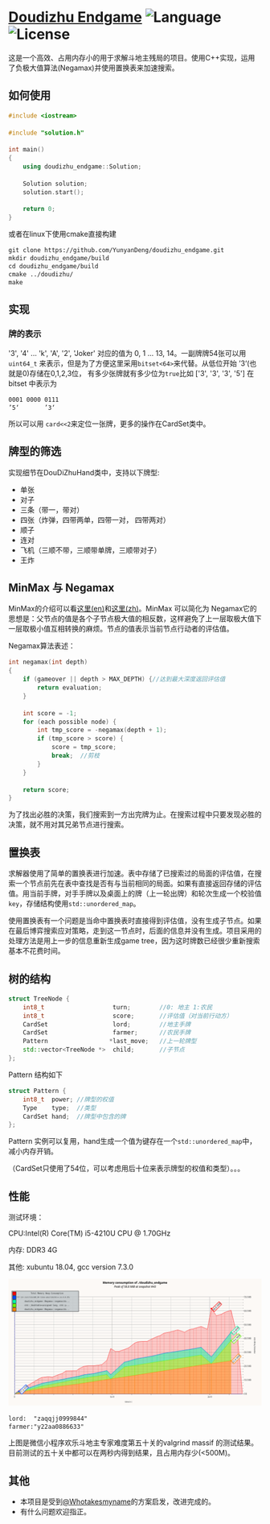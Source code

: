 # [Doudizhu Endgame](https://github.com/YunyanDeng/doudizhu_endgame) ![Language](https://img.shields.io/badge/language-C++14-ff69b4.svg) ![License](https://img.shields.io/badge/license-GPL--3.0-blue.svg)

这是一个高效、占用内存小的用于求解斗地主残局的项目。使用C++实现，运用了负极大值算法(Negamax)并使用置换表来加速搜索。

## 如何使用

```C++
#include <iostream>

#include "solution.h"

int main()
{
    using doudizhu_endgame::Solution;

    Solution solution;
    solution.start();

    return 0;
}
```

或者在linux下使用cmake直接构建

```
git clone https://github.com/YunyanDeng/doudizhu_endgame.git
mkdir doudizhu_endgame/build
cd doudizhu_endgame/build
cmake ../doudizhu/
make
```

## 实现

### 牌的表示

'3', '4' ... 'k', 'A', '2', 'Joker' 对应的值为 0, 1 ... 13, 14。一副牌牌54张可以用`uint64_t` 来表示，但是为了方便这里采用`bitset<64>`来代替。从低位开始 ’3‘(也就是0)存储在0,1,2,3位， 有多少张牌就有多少位为`true`比如 ['3', '3', '3', '5'] 在 bitset 中表示为

```
0001 0000 0111
’5‘       ’3‘
```

所以可以用 `card<<2`来定位一张牌，更多的操作在CardSet类中。

## 牌型的筛选

实现细节在DouDiZhuHand类中，支持以下牌型:

+ 单张
+ 对子
+ 三条（带一，带对）
+ 四张（炸弹，四带两单，四带一对， 四带两对）
+ 顺子
+ 连对
+ 飞机（三顺不带，三顺带单牌，三顺带对子）
+ 王炸

## MinMax 与 Negamax

MinMax的介绍可以看[这里(en)](https://en.wikipedia.org/wiki/Minimax)和[这里(zh)](http://www.tup.tsinghua.edu.cn/upload/books/yz/035081-01.pdf)。MinMax 可以简化为 Negamax它的思想是：父节点的值是各个子节点极大值的相反数，这样避免了上一层取极大值下一层取极小值互相转换的麻烦。节点的值表示当前节点行动者的评估值。

Negamax算法表述：

```c++
int negamax(int depth)
{
    if (gameover || depth > MAX_DEPTH) {//达到最大深度返回评估值
        return evaluation;
    }
    
    int score = -1;
    for (each possible node) {
        int tmp_score = -negamax(depth + 1);
        if (tmp_score > score) {
            score = tmp_score;
            break;	//剪枝
        }
    }
    
    return score;
}
```

为了找出必胜的决策，我们搜索到一方出完牌为止。在搜索过程中只要发现必胜的决策，就不用对其兄弟节点进行搜索。

## 置换表

求解器使用了简单的置换表进行加速。表中存储了已搜索过的局面的评估值，在搜索一个节点前先在表中查找是否有与当前相同的局面。如果有直接返回存储的评估值。用当前手牌，对手手牌以及桌面上的牌（上一轮出牌）和轮次生成一个校验值`key`，存储结构使用`std::unordered_map`。

使用置换表有一个问题是当命中置换表时直接得到评估值，没有生成子节点。如果在最后博弈搜索应对策略，走到这一节点时，后面的信息并没有生成。项目采用的处理方法是用上一步的信息重新生成game tree，因为这时牌数已经很少重新搜索基本不花费时间。

## 树的结构

```c++
struct TreeNode {
    int8_t                   turn;        //0: 地主 1:农民
    int8_t                   score;       //评估值（对当前行动方）
    CardSet                  lord;        //地主手牌
    CardSet                  farmer;      //农民手牌
    Pattern                 *last_move;   //上一轮牌型
    std::vector<TreeNode *>  child;       //子节点
};
```

Pattern 结构如下

```c++
struct Pattern {
    int8_t	power; //牌型的权值
    Type    type;  //类型
    CardSet hand;  //牌型中包含的牌
};
```

Pattern 实例可以复用，hand生成一个值为键存在一个`std::unordered_map`中，减小内存开销。

（CardSet只使用了54位，可以考虑用后十位来表示牌型的权值和类型）。。。

## 性能

测试环境：

CPU:Intel(R) Core(TM) i5-4210U CPU @ 1.70GHz

内存: DDR3 4G

其他:  xubuntu 18.04, gcc version 7.3.0

![performance](performance.png)
```
lord:  "zaqqjj0999844"
farmer:"y22aa0886633"
```
上图是微信小程序欢乐斗地主专家难度第五十关的valgrind massif 的测试结果。目前测试的五十关中都可以在两秒内得到结果，且占用内存少(<500M)。

## 其他

+ 本项目是受到[@Whotakesmyname](https://github.com/Whotakesmyname/ChinesePokerGame)的方案启发，改进完成的。
+ 有什么问题欢迎指正。

